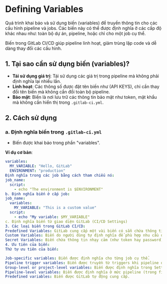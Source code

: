 # Defining Variables

Quá trình khai báo và sử dụng biến (variables) để truyền thông tin cho các cấu hình pipeline và jobs. Các biến này có thể được định nghĩa ở các cấp độ khác nhau như: toàn bộ dự án, pipeline, hoặc chỉ cho một job cụ thể.

Biến trong GitLab CI/CD giúp pipeline linh hoạt, giảm trùng lặp code và dễ dàng thay đổi các cấu hình.

## 1. Tại sao cần sử dụng biến (variables)?

- **Tái sử dụng giá trị**: Tái sử dụng các giá trị trong pipeline mà không phải định nghĩa lại nhiều lần.
- **Linh hoạt**: Các thông số được đặt tên biến như (API KEYS), chỉ cần thay đổi tên biến mà không cần đổi toàn bộ pipeline.
- **Bảo mật**: Biến là nơi lưu trữ các thông tin bảo mật như token, mật khẩu mà không cần hiển thị trong `.gitlab-ci.yml`.

## 2. Cách sử dụng

### a. Định nghĩa biến trong `.gitlab-ci.yml`
- Biến được khai báo trong phần "variables".

**Ví dụ cơ bản**:
```yaml
variables:
  MY_VARIABLE: "Hello, GitLab"
  ENVIRONMENT: "production"
Định nghĩa trong các job bằng cách tham chiếu nó:
job_name:
  script:
    - echo "The environment is $ENVIRONMENT"
b. Định nghĩa biến ở cấp job:
job_name:
  variables:
    MY_VARIABLE: "This is a custom value"
  script:
    - echo "My variable: $MY_VARIABLE"
c. Định nghĩa biến từ giao diện GitLab (CI/CD Settings)
3. Các loại biến trong GitLab CI/CD:
Predefined Variables: GitLab cung cấp một vài biến có sẵn chứa thông tin về dự án, pipeline, job.
Custom Variables: Biến do người dùng tự định nghĩa để phù hợp nhu cầu dự án.
Secret Variables: Biến chứa thông tin nhạy cảm (như token hay password) và được ẩn đi trong log output.
4. Ưu tiên của biến:
Thứ tự ưu tiên của biến:

Job-specific variables: Biến được định nghĩa cho từng job cụ thể.
Pipeline trigger variables: Biến được truyền từ triggers khi pipeline được kích hoạt.
Group-level or project-level variables: Biến được định nghĩa trong Settings > CI/CD > Variables.
Pipeline-level variables: Biến được định nghĩa ở mức pipeline (trong file .gitlab-ci.yml ở phần variables).
Predefined variables: Biến được GitLab tự động cung cấp.